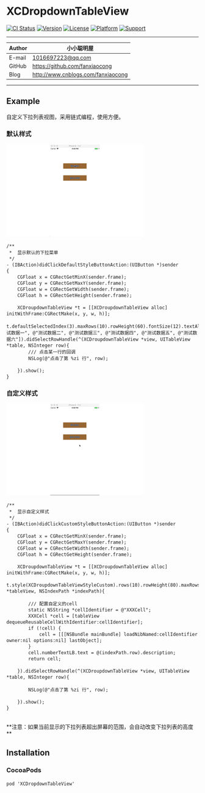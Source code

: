 # XCDropdownTableView


[![CI Status](https://img.shields.io/travis/fanxiaocong/XCDropdownTableView.svg?style=flat)](https://travis-ci.org/fanxiaocong/XCDropdownTableView)
[![Version](https://img.shields.io/cocoapods/v/XCDropdownTableView.svg?style=flat)](https://cocoapods.org/pods/XCDropdownTableView)
[![License](https://img.shields.io/badge/license-MIT-green.svg?style=flat)](https://cocoapods.org/pods/XCDropdownTableView)
[![Platform](https://img.shields.io/badge/platform-iOS-green.svg?style=flat)](https://cocoapods.org/pods/XCDropdownTableView)
[![Support](https://img.shields.io/badge/support-iOS%208%2B%20-green.svg?style=flat)](https://www.apple.com/nl/ios/)&nbsp;

***
|Author|小小聪明屋|
|---|---|
|E-mail|1016697223@qq.com|
|GitHub|https://github.com/fanxiaocong|
|Blog|http://www.cnblogs.com/fanxiaocong|
***


## Example
自定义下拉列表视图，采用链式编程，使用方便。

### 默认样式

![Default](Screenshots/default.gif)

```objc
/**
 *  显示默认的下拉菜单
 */
- (IBAction)didClickDefaultStyleButtonAction:(UIButton *)sender
{
    CGFloat x = CGRectGetMinX(sender.frame);
    CGFloat y = CGRectGetMaxY(sender.frame);
    CGFloat w = CGRectGetWidth(sender.frame);
    CGFloat h = CGRectGetHeight(sender.frame);
    
    XCDroupdownTableView *t = [[XCDroupdownTableView alloc] initWithFrame:CGRectMake(x, y, w, h)];
    t.defaultSelectedIndex(3).maxRows(10).rowHeight(60).fontSize(12).textAlignment(NSTextAlignmentCenter).dataSource(@[@"测试数据一", @"测试数据二", @"测试数据三", @"测试数据四", @"测试数据五", @"测试数据六"]).didSelectRowHandle(^(XCDroupdownTableView *view, UITableView *table, NSInteger row){
        /// 点击某一行的回调
        NSLog(@"点击了第 %zi 行", row);
        
    }).show();
}
```


### 自定义样式

![Default](Screenshots/custom.gif)

```objc
/**
 *  显示自定义样式
 */
- (IBAction)didClickCustomStyleButtonAction:(UIButton *)sender
{
    CGFloat x = CGRectGetMinX(sender.frame);
    CGFloat y = CGRectGetMaxY(sender.frame);
    CGFloat w = CGRectGetWidth(sender.frame);
    CGFloat h = CGRectGetHeight(sender.frame);
    
    XCDroupdownTableView *t = [[XCDroupdownTableView alloc] initWithFrame:CGRectMake(x, y, w, h)];
    t.style(XCDroupdownTableViewStyleCustom).rows(10).rowHeight(80).maxRows(10).cell(^(UITableView *tableView, NSIndexPath *indexPath){
        
        /// 配置自定义的cell
        static NSString *cellIdentifier = @"XXXCell";
        XXXCell *cell = [tableView dequeueReusableCellWithIdentifier:cellIdentifier];
        if (!cell) {
            cell = [[[NSBundle mainBundle] loadNibNamed:cellIdentifier owner:nil options:nil] lastObject];
        }
        cell.numberTextLB.text = @(indexPath.row).description;
        return cell;
        
    }).didSelectRowHandle(^(XCDroupdownTableView *view, UITableView *table, NSInteger row){
        
        NSLog(@"点击了第 %zi 行", row);
        
    }).show();
}
```


</br>
**注意：如果当前显示的下拉列表超出屏幕的范围，会自动改变下拉列表的高度**
</br>



## Installation

### CocoaPods
```objc
pod 'XCDropdownTableView'
```
